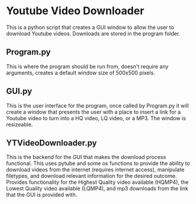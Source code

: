 # Youtube Video Downloader
This is a python script that creates a GUI window to allow the user to download Youtube videos. Downloads are stored in the program folder.

## Program.py
This is where the program should be run from, doesn't require any arguments, creates a default window size of 500x500 pixels.

## GUI.py
This is the user interface for the program, once called by Program.py it will create a window that presents the user with a place to insert a link for a Youtube video to turn into a HQ video, LQ video, or a MP3. The window is resizeable.

## YTVideoDownloader.py
This is the backend for the GUI that makes the download process functional. This uses pytube and some os functions to provide the ability to download videos from the internet (requires internet access), manipulate filetypes, and download relevant information for the desired outcome. Provides functionality for the Highest Quality video available (HQMP4), the Lowest Quality video available (LQMP4), and mp3 downloads from the link that the GUI is provided with.